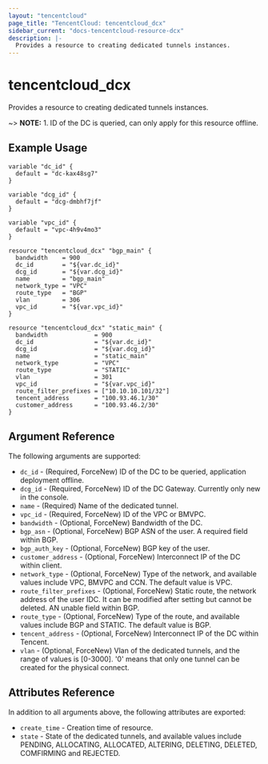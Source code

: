 ```yaml
---
layout: "tencentcloud"
page_title: "TencentCloud: tencentcloud_dcx"
sidebar_current: "docs-tencentcloud-resource-dcx"
description: |-
  Provides a resource to creating dedicated tunnels instances.
---
```


# tencentcloud_dcx

Provides a resource to creating dedicated tunnels instances.

~> **NOTE:** 1. ID of the DC is queried, can only apply for this resource offline.

## Example Usage

```hcl
variable "dc_id" {
  default = "dc-kax48sg7"
}

variable "dcg_id" {
  default = "dcg-dmbhf7jf"
}

variable "vpc_id" {
  default = "vpc-4h9v4mo3"
}

resource "tencentcloud_dcx" "bgp_main" {
  bandwidth    = 900
  dc_id        = "${var.dc_id}"
  dcg_id       = "${var.dcg_id}"
  name         = "bgp_main"
  network_type = "VPC"
  route_type   = "BGP"
  vlan         = 306
  vpc_id       = "${var.vpc_id}"
}

resource "tencentcloud_dcx" "static_main" {
  bandwidth             = 900
  dc_id                 = "${var.dc_id}"
  dcg_id                = "${var.dcg_id}"
  name                  = "static_main"
  network_type          = "VPC"
  route_type            = "STATIC"
  vlan                  = 301
  vpc_id                = "${var.vpc_id}"
  route_filter_prefixes = ["10.10.10.101/32"]
  tencent_address       = "100.93.46.1/30"
  customer_address      = "100.93.46.2/30"
}
```

## Argument Reference

The following arguments are supported:

* `dc_id` - (Required, ForceNew) ID of the DC to be queried, application deployment offline.
* `dcg_id` - (Required, ForceNew) ID of the DC Gateway. Currently only new in the console.
* `name` - (Required) Name of the dedicated tunnel.
* `vpc_id` - (Required, ForceNew) ID of the VPC or BMVPC.
* `bandwidth` - (Optional, ForceNew) Bandwidth of the DC.
* `bgp_asn` - (Optional, ForceNew) BGP ASN of the user. A required field within BGP.
* `bgp_auth_key` - (Optional, ForceNew) BGP key of the user.
* `customer_address` - (Optional, ForceNew) Interconnect IP of the DC within client.
* `network_type` - (Optional, ForceNew) Type of the network, and available values include VPC, BMVPC and CCN. The default value is VPC.
* `route_filter_prefixes` - (Optional, ForceNew) Static route, the network address of the user IDC. It can be modified after setting but cannot be deleted. AN unable field within BGP.
* `route_type` - (Optional, ForceNew) Type of the route, and available values include BGP and STATIC. The default value is BGP.
* `tencent_address` - (Optional, ForceNew) Interconnect IP of the DC within Tencent.
* `vlan` - (Optional, ForceNew) Vlan of the dedicated tunnels, and the range of values is [0-3000]. '0' means that only one tunnel can be created for the physical connect.

## Attributes Reference

In addition to all arguments above, the following attributes are exported:

* `create_time` - Creation time of resource.
* `state` - State of the dedicated tunnels, and available values include PENDING, ALLOCATING, ALLOCATED, ALTERING, DELETING, DELETED, COMFIRMING and REJECTED.


